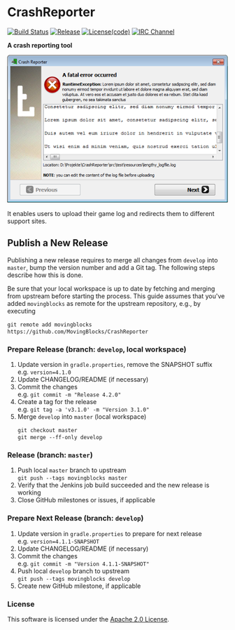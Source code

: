 # CrashReporter 

[![Build Status](http://jenkins.terasology.org/view/Ext/job/CrashReporter/badge/icon)](http://jenkins.terasology.org/view/Ext/job/CrashReporter/)
[![Release](https://img.shields.io/github/release/MovingBlocks/CrashReporter.svg)](../../releases/latest)
[![License(code)](https://img.shields.io/badge/license(code)-Apache%202.0-blue.svg)](http://www.apache.org/licenses/LICENSE-2.0)
[![IRC Channel](https://img.shields.io/badge/irc-%23terasology-blue.svg "IRC Channel")](https://webchat.freenode.net/?channels=terasology)

**A crash reporting tool**

![image1](images/2015-02-05-wizard-page1.png "The first page of the wizard")

It enables users to upload their game log and redirects them to different support sites.

## Publish a New Release

Publishing a new release requires to merge all changes from `develop` into `master`,
bump the version number and add a Git tag. The following steps describe how this
is done.

Be sure that your local workspace is up to date by fetching and merging from upstream
before starting the process. 
This guide assumes that you've added `movingblocks` as remote for the upstream
repository, e.g., by executing
```
git remote add movingblocks https://github.com/MovingBlocks/CrashReporter
```

### Prepare Release (branch: `develop`, local workspace)

1. Update version in `gradle.properties`, remove the SNAPSHOT suffix <br>
    e.g. `version=4.1.0`
2. Update CHANGELOG/README (if necessary)
3. Commit the changes <br>
    e.g. `git commit -m "Release 4.2.0"`
4. Create a tag for the release <br>
    e.g. `git tag -a 'v3.1.0' -m "Version 3.1.0"`
5. Merge `develop` into `master` (local workspace) <br>
    ```
    git checkout master
    git merge --ff-only develop
    ```
### Release (branch: `master`)

1. Push local `master` branch to upstream <br>
    `git push --tags movingblocks master`
2. Verify that the Jenkins job build succeeded and the new release is working
3. Close GitHub milestones or issues, if applicable

### Prepare Next Release (branch: `develop`)

1. Update version in `gradle.properties` to prepare for next release <br>
    e.g. `version=4.1.1-SNAPSHOT`
2. Update CHANGELOG/README (if necessary)
3. Commit the changes <br>
    e.g. `git commit -m "Version 4.1.1-SNAPSHOT"`
4. Push local `develop` branch to upstream <br>
    `git push --tags movingblocks develop`
5. Create new GitHub milestone, if applicable

### License

This software is licensed under the [Apache 2.0 License](http://www.apache.org/licenses/LICENSE-2.0.html).
